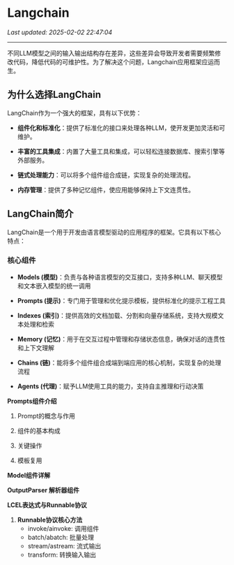 # Langchain

_Last updated: 2025-02-02 22:47:04_

---

不同LLM模型之间的输入输出结构存在差异，这些差异会导致开发者需要频繁修改代码，降低代码的可维护性。为了解决这个问题，Langchain应用框架应运而生。


## 为什么选择LangChain


LangChain作为一个强大的框架，具有以下优势：


- **组件化和标准化**：提供了标准化的接口来处理各种LLM，使开发更加灵活和可维护。

- **丰富的工具集成**：内置了大量工具和集成，可以轻松连接数据库、搜索引擎等外部服务。

- **链式处理能力**：可以将多个组件组合成链，实现复杂的处理流程。

- **内存管理**：提供了多种记忆组件，使应用能够保持上下文连贯性。

## LangChain简介


LangChain是一个用于开发由语言模型驱动的应用程序的框架。它具有以下核心特点：


### 核心组件


- **Models (模型)**：负责与各种语言模型的交互接口，支持多种LLM、聊天模型和文本嵌入模型的统一调用

- **Prompts (提示)**：专门用于管理和优化提示模板，提供标准化的提示工程工具

- **Indexes (索引)**：提供高效的文档加载、分割和向量存储系统，支持大规模文本处理和检索

- **Memory (记忆)**：用于在交互过程中管理和存储状态信息，确保对话的连贯性和上下文理解

- **Chains (链)**：能将多个组件组合成端到端应用的核心机制，实现复杂的处理流程

- **Agents (代理)**：赋予LLM使用工具的能力，支持自主推理和行动决策

**Prompts组件介绍**


1. Prompt的概念与作用


2. 组件的基本构成


3. 关键操作


4. 模板复用


**Model组件详解**


**OutputParser 解析器组件**


**LCEL表达式与Runnable协议**


1. **Runnable协议核心方法**
    - invoke/ainvoke: 调用组件
    - batch/abatch: 批量处理
    - stream/astream: 流式输出
    - transform: 转换输入输出
